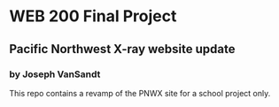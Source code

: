 # WEB 200 Final Project
## Pacific Northwest X-ray website update
### by Joseph VanSandt

This repo contains a revamp of the PNWX site for a school project only.
